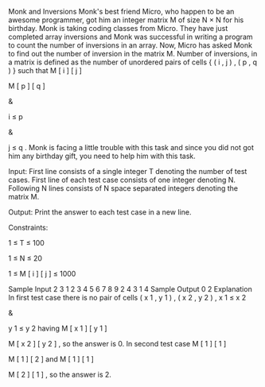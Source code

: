 Monk and Inversions
Monk's best friend Micro, who happen to be an awesome programmer, got him an integer matrix M of size 
N
×
N
 for his birthday. Monk is taking coding classes from Micro. They have just completed array inversions and Monk was successful in writing a program to count the number of inversions in an array. Now, Micro has asked Monk to find out the number of inversion in the matrix M. Number of inversions, in a matrix is defined as the number of unordered pairs of cells 
{
(
i
,
j
)
,
(
p
,
q
)
}
 such that 
M
[
i
]
[
j
]
>
M
[
p
]
[
q
]
 
&
 
i
≤
p
 
&
 
j
≤
q
.
Monk is facing a little trouble with this task and since you did not got him any birthday gift, you need to help him with this task.

Input:
First line consists of a single integer T denoting the number of test cases.
First line of each test case consists of one integer denoting N. Following N lines consists of N space separated integers denoting the matrix M.

Output:
Print the answer to each test case in a new line.

Constraints:

1
≤
T
≤
100


1
≤
N
≤
20


1
≤
M
[
i
]
[
j
]
≤
1000

Sample Input
2
3
1 2 3
4 5 6
7 8 9
2
4 3
1 4
Sample Output
0
2
Explanation
In first test case there is no pair of cells 
(
x
1
,
y
1
)
, 
(
x
2
,
y
2
)
, 
x
1
≤
x
2
 
&
 
y
1
≤
y
2
 having 
M
[
x
1
]
[
y
1
]
>
M
[
x
2
]
[
y
2
]
, so the answer is 0.
In second test case 
M
[
1
]
[
1
]
>
M
[
1
]
[
2
]
 and 
M
[
1
]
[
1
]
>
M
[
2
]
[
1
]
, so the answer is 2.
